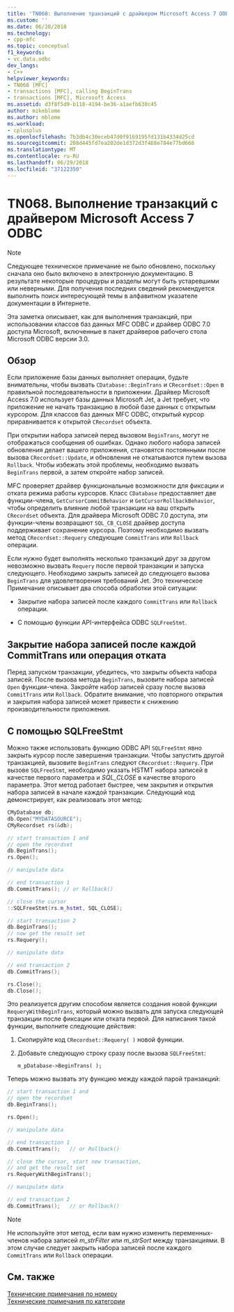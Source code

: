 ```yaml
---
title: 'TN068: Выполнение транзакций с драйвером Microsoft Access 7 ODBC | Документы Microsoft'
ms.custom: ''
ms.date: 06/28/2018
ms.technology:
- cpp-mfc
ms.topic: conceptual
f1_keywords:
- vc.data.odbc
dev_langs:
- C++
helpviewer_keywords:
- TN068 [MFC]
- transactions [MFC], calling BeginTrans
- transactions [MFC], Microsoft Access
ms.assetid: d3f8f5d9-b118-4194-be36-a1aefb630c45
author: mikeblome
ms.author: mblome
ms.workload:
- cplusplus
ms.openlocfilehash: 7b3db4c30eceb47d0f9169195fd131b4334d25cd
ms.sourcegitcommit: 208d445fd7ea202de1d372d3f468e784e77bd666
ms.translationtype: MT
ms.contentlocale: ru-RU
ms.lasthandoff: 06/29/2018
ms.locfileid: "37122350"
---
```

# <a name="tn068-performing-transactions-with-the-microsoft-access-7-odbc-driver"></a>TN068. Выполнение транзакций с драйвером Microsoft Access 7 ODBC

> [!NOTE]
> Следующее техническое примечание не было обновлено, поскольку сначала оно было включено в электронную документацию. В результате некоторые процедуры и разделы могут быть устаревшими или неверными. Для получения последних сведений рекомендуется выполнить поиск интересующей темы в алфавитном указателе документации в Интернете.

Эта заметка описывает, как для выполнения транзакций, при использовании классов баз данных MFC ODBC и драйвер ODBC 7.0 доступа Microsoft, включенные в пакет драйверов рабочего стола Microsoft ODBC версии 3.0.

## <a name="overview"></a>Обзор

Если приложение базы данных выполняет операции, будьте внимательны, чтобы вызвать `CDatabase::BeginTrans` и `CRecordset::Open` в правильной последовательности в приложении. Драйвер Microsoft Access 7.0 использует базы данных Microsoft Jet, а Jet требует, что приложение не начать транзакцию в любой базе данных с открытым курсором. Для классов баз данных MFC ODBC, открытый курсор приравнивается к открытой `CRecordset` объекта.

При открытии набора записей перед вызовом `BeginTrans`, могут не отображаться сообщения об ошибках. Однако любого набора записей обновления делает вашего приложения, становятся постоянными после вызова `CRecordset::Update`, и обновления не откатываются путем вызова `Rollback`. Чтобы избежать этой проблемы, необходимо вызвать `BeginTrans` первой, а затем откройте набор записей.

MFC проверяет драйвер функциональные возможности для фиксации и отката режима работы курсоров. Класс `CDatabase` предоставляет две функции-члена, `GetCursorCommitBehavior` и `GetCursorRollbackBehavior`, чтобы определить влияние любой транзакции на ваш открыть `CRecordset` объекта. Для драйвера Microsoft ODBC 7.0 доступа, эти функции-члены возвращают `SQL_CB_CLOSE` драйвер доступа поддерживает сохранение курсора. Поэтому необходимо вызвать метод `CRecordset::Requery` следующие `CommitTrans` или `Rollback` операции.

Если нужно будет выполнять несколько транзакций друг за другом невозможно вызвать `Requery` после первой транзакции и запуска следующего. Необходимо закрыть записей до следующего вызова `BeginTrans` для удовлетворения требований Jet. Это техническое Примечание описывает два способа обработки этой ситуации:

- Закрытие набора записей после каждого `CommitTrans` или `Rollback` операции.

- С помощью функции API-интерфейса ODBC `SQLFreeStmt`.

## <a name="closing-the-recordset-after-each-committrans-or-rollback-operation"></a>Закрытие набора записей после каждой CommitTrans или операция отката

Перед запуском транзакции, убедитесь, что закрыты объекта набора записей. После вызова метода `BeginTrans`, вызовите набора записей `Open` функции-члена. Закройте набор записей сразу после вызова `CommitTrans` или `Rollback`. Обратите внимание, что повторного открытия и закрытия набора записей может привести к снижению производительности приложения.

## <a name="using-sqlfreestmt"></a>С помощью SQLFreeStmt

Можно также использовать функцию ODBC API `SQLFreeStmt` явно закрыть курсор после завершения транзакции. Чтобы запустить другой транзакцией, вызовите `BeginTrans` следуют `CRecordset::Requery`. При вызове `SQLFreeStmt`, необходимо указать HSTMT набора записей в качестве первого параметра и *SQL_CLOSE* в качестве второго параметра. Этот метод работает быстрее, чем закрытия и открытия набора записей в начале каждой транзакции. Следующий код демонстрирует, как реализовать этот метод:

```cpp
CMyDatabase db;
db.Open("MYDATASOURCE");
CMyRecordset rs(&db);

// start transaction 1 and
// open the recordset
db.BeginTrans();
rs.Open();

// manipulate data

// end transaction 1
db.CommitTrans(); // or Rollback()

// close the cursor
::SQLFreeStmt(rs.m_hstmt, SQL_CLOSE);

// start transaction 2
db.BeginTrans();
// now get the result set
rs.Requery();

// manipulate data

// end transaction 2
db.CommitTrans();

rs.Close();
db.Close();
```

Это реализуется другим способом является создания новой функции `RequeryWithBeginTrans`, который можно вызвать для запуска следующей транзакции после фиксации или отката первой. Для написания такой функции, выполните следующие действия:

1. Скопируйте код `CRecordset::Requery( )` новой функции.

2. Добавьте следующую строку сразу после вызова `SQLFreeStmt`:

   `m_pDatabase->BeginTrans( );`

Теперь можно вызвать эту функцию между каждой парой транзакций:

```cpp
// start transaction 1 and
// open the recordset
db.BeginTrans();

rs.Open();

// manipulate data

// end transaction 1
db.CommitTrans();   // or Rollback()

// close the cursor, start new transaction,
// and get the result set
rs.RequeryWithBeginTrans();

// manipulate data

// end transaction 2
db.CommitTrans();   // or Rollback()
```

> [!NOTE]
> Не используйте этот метод, если вам нужно изменить переменных-членов набора записей *m_strFilter* или *m_strSort* между транзакциями. В этом случае следует закрыть набора записей после каждого `CommitTrans` или `Rollback` операции.

## <a name="see-also"></a>См. также

[Технические примечания по номеру](../mfc/technical-notes-by-number.md)  
[Технические примечания по категории](../mfc/technical-notes-by-category.md)  
